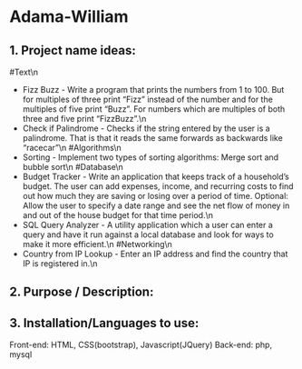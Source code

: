 # Adama-William

## 1. Project name ideas:
#Text\n
   - Fizz Buzz - Write a program that prints the numbers from 1 to 100. But for multiples of three print “Fizz” instead of the number and for the multiples of five print “Buzz”. For numbers which are multiples of both three and five print “FizzBuzz”.\n
   - Check if Palindrome - Checks if the string entered by the user is a palindrome. That is that it reads the same forwards as backwards like “racecar”\n
#Algorithms\n
  - Sorting - Implement two types of sorting algorithms: Merge sort and bubble sort\n
#Database\n
  - Budget Tracker - Write an application that keeps track of a household’s budget. The user can add expenses, income, and recurring costs to find out how much they are saving or losing over a period of time. Optional: Allow the user to specify a date range and see the net flow of money in and out of the house budget for that time period.\n
  - SQL Query Analyzer - A utility application which a user can enter a query and have it run against a local database and look for ways to make it more efficient.\n
#Networking\n
  - Country from IP Lookup - Enter an IP address and find the country that IP is registered in.\n

## 2. Purpose / Description:

## 3. Installation/Languages to use:
Front-end: HTML, CSS(bootstrap), Javascript(JQuery)
Back-end: php, mysql
